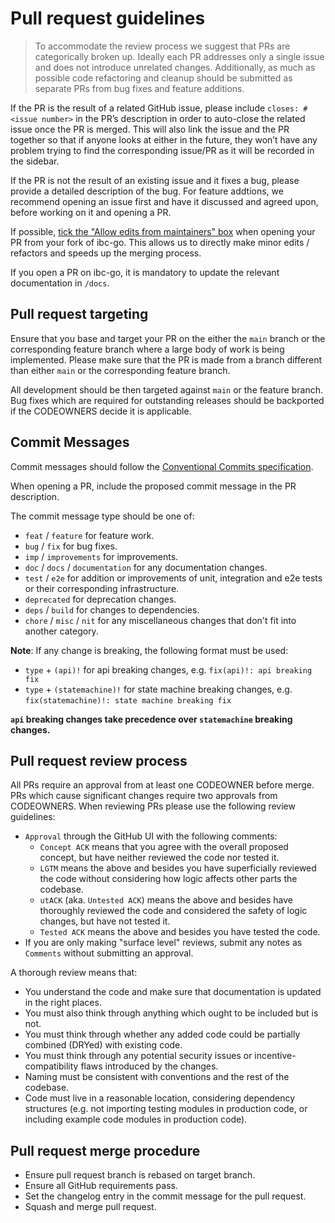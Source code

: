 # Pull request guidelines

> To accommodate the review process we suggest that PRs are categorically broken up. Ideally each PR addresses only a single issue and does not introduce unrelated changes. Additionally, as much as possible code refactoring and cleanup should be submitted as separate PRs from bug fixes and feature additions.

If the PR is the result of a related GitHub issue, please include `closes: #<issue number>` in the PR’s description in order to auto-close the related issue once the PR is merged. This will also link the issue and the PR together so that if anyone looks at either in the future, they won’t have any problem trying to find the corresponding issue/PR as it will be recorded in the sidebar.

If the PR is not the result of an existing issue and it fixes a bug, please provide a detailed description of the bug. For feature addtions, we recommend opening an issue first and have it discussed and agreed upon, before working on it and opening a PR.

If possible, [tick the "Allow edits from maintainers" box](https://docs.github.com/en/pull-requests/collaborating-with-pull-requests/working-with-forks/allowing-changes-to-a-pull-request-branch-created-from-a-fork) when opening your PR from your fork of ibc-go. This allows us to directly make minor edits / refactors and speeds up the merging process.

If you open a PR on ibc-go, it is mandatory to update the relevant documentation in `/docs`.

## Pull request targeting

Ensure that you base and target your PR on the either the `main` branch or the corresponding feature branch where a large body of work is being implemented. Please make sure that the PR is made from a branch different than either `main` or the corresponding feature branch.

All development should be then targeted against `main` or the feature branch. Bug fixes which are required for outstanding releases should be backported if the CODEOWNERS decide it is applicable.

## Commit Messages

Commit messages should follow the [Conventional Commits specification](https://www.conventionalcommits.org/en/v1.0.0/).

When opening a PR, include the proposed commit message in the PR description.

The commit message type should be one of:

- `feat` / `feature` for feature work.
- `bug` / `fix` for bug fixes.
- `imp` / `improvements` for improvements.
- `doc` / `docs` / `documentation` for any documentation changes.
- `test` / `e2e` for addition or improvements of unit, integration and e2e tests or their corresponding infrastructure.
- `deprecated` for deprecation changes.
- `deps` / `build` for changes to dependencies.
- `chore` / `misc` / `nit` for any miscellaneous changes that don't fit into another category.

**Note**: If any change is breaking, the following format must be used:

- `type` + `(api)!` for api breaking changes, e.g. `fix(api)!: api breaking fix`
- `type` + `(statemachine)!` for state machine breaking changes, e.g. `fix(statemachine)!: state machine breaking fix`

**`api` breaking changes take precedence over `statemachine` breaking changes.**

## Pull request review process

All PRs require an approval from at least one CODEOWNER before merge. PRs which cause significant changes require two approvals from CODEOWNERS. When reviewing PRs please use the following review guidelines:

- `Approval` through the GitHub UI with the following comments:
    - `Concept ACK` means that you agree with the overall proposed concept, but have neither reviewed the code nor tested it.
    - `LGTM` means the above and besides you have superficially reviewed the code without considering how logic affects other parts the codebase.
    - `utACK` (aka. `Untested ACK`) means the above and besides have thoroughly reviewed the code and considered the safety of logic changes, but have not tested it.
    - `Tested ACK` means the above and besides you have tested the code.
- If you are only making "surface level" reviews, submit any notes as `Comments` without submitting an approval.

A thorough review means that:

- You understand the code and make sure that documentation is updated in the right places.
- You must also think through anything which ought to be included but is not.
- You must think through whether any added code could be partially combined (DRYed) with existing code.
- You must think through any potential security issues or incentive-compatibility flaws introduced by the changes.
- Naming must be consistent with conventions and the rest of the codebase.
- Code must live in a reasonable location, considering dependency structures (e.g. not importing testing modules in production code, or including example code modules in production code).

## Pull request merge procedure

- Ensure pull request branch is rebased on target branch.
- Ensure all GitHub requirements pass.
- Set the changelog entry in the commit message for the pull request.
- Squash and merge pull request.
